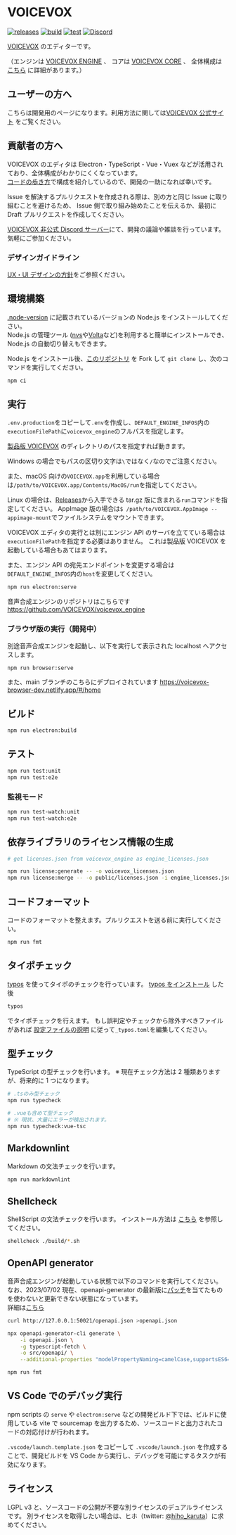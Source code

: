 # VOICEVOX

[![releases](https://img.shields.io/github/v/release/VOICEVOX/voicevox?label=Release)](https://github.com/VOICEVOX/voicevox/releases)
[![build](https://github.com/VOICEVOX/voicevox/actions/workflows/build.yml/badge.svg)](https://github.com/VOICEVOX/voicevox/actions/workflows/build.yml)
[![test](https://github.com/VOICEVOX/voicevox/actions/workflows/test.yml/badge.svg)](https://github.com/VOICEVOX/voicevox/actions/workflows/test.yml)
[![Discord](https://img.shields.io/discord/879570910208733277?color=5865f2&label=&logo=discord&logoColor=ffffff)](https://discord.gg/WMwWetrzuh)

[VOICEVOX](https://voicevox.hiroshiba.jp/) のエディターです。

（エンジンは [VOICEVOX ENGINE](https://github.com/VOICEVOX/voicevox_engine/) 、
コアは [VOICEVOX CORE](https://github.com/VOICEVOX/voicevox_core/) 、
全体構成は [こちら](./docs/全体構成.md) に詳細があります。）

## ユーザーの方へ

こちらは開発用のページになります。利用方法に関しては[VOICEVOX 公式サイト](https://voicevox.hiroshiba.jp/) をご覧ください。

## 貢献者の方へ

VOICEVOX のエディタは Electron・TypeScript・Vue・Vuex などが活用されており、全体構成がわかりにくくなっています。  
[コードの歩き方](./docs/コードの歩き方.md)で構成を紹介しているので、開発の一助になれば幸いです。

Issue を解決するプルリクエストを作成される際は、別の方と同じ Issue に取り組むことを避けるため、
Issue 側で取り組み始めたことを伝えるか、最初に Draft プルリクエストを作成してください。

[VOICEVOX 非公式 Discord サーバー](https://discord.gg/WMwWetrzuh)にて、開発の議論や雑談を行っています。気軽にご参加ください。

### デザインガイドライン

[UX・UI デザインの方針](./docs/UX・UIデザインの方針.md)をご参照ください。

## 環境構築

[.node-version](.node-version) に記載されているバージョンの Node.js をインストールしてください。  
Node.js の管理ツール ([nvs](https://github.com/jasongin/nvs)や[Volta](https://volta.sh)など)を利用すると簡単にインストールでき、Node.js の自動切り替えもできます。

Node.js をインストール後、[このリポジトリ](https://github.com/VOICEVOX/voicevox.git) を
Fork して `git clone` し、次のコマンドを実行してください。

```bash
npm ci
```

## 実行

`.env.production`をコピーして`.env`を作成し、`DEFAULT_ENGINE_INFOS`内の`executionFilePath`に`voicevox_engine`のフルパスを指定します。

[製品版 VOICEVOX](https://voicevox.hiroshiba.jp/) のディレクトリのパスを指定すれば動きます。

Windows の場合でもパスの区切り文字は`\`ではなく`/`なのでご注意ください。

また、macOS 向けの`VOICEVOX.app`を利用している場合は`/path/to/VOICEVOX.app/Contents/MacOS/run`を指定してください。

Linux の場合は、[Releases](https://github.com/VOICEVOX/voicevox/releases/)から入手できる tar.gz 版に含まれる`run`コマンドを指定してください。
AppImage 版の場合は`$ /path/to/VOICEVOX.AppImage --appimage-mount`でファイルシステムをマウントできます。

VOICEVOX エディタの実行とは別にエンジン API のサーバを立てている場合は`executionFilePath`を指定する必要はありません。
これは製品版 VOICEVOX を起動している場合もあてはまります。

また、エンジン API の宛先エンドポイントを変更する場合は`DEFAULT_ENGINE_INFOS`内の`host`を変更してください。

```bash
npm run electron:serve
```

音声合成エンジンのリポジトリはこちらです <https://github.com/VOICEVOX/voicevox_engine>

### ブラウザ版の実行（開発中）

別途音声合成エンジンを起動し、以下を実行して表示された localhost へアクセスします。

```bash
npm run browser:serve
```

また、main ブランチのこちらにデプロイされています <https://voicevox-browser-dev.netlify.app/#/home>

## ビルド

```bash
npm run electron:build
```

## テスト

```bash
npm run test:unit
npm run test:e2e
```

### 監視モード

```bash
npm run test-watch:unit
npm run test-watch:e2e
```

## 依存ライブラリのライセンス情報の生成

```bash
# get licenses.json from voicevox_engine as engine_licenses.json

npm run license:generate -- -o voicevox_licenses.json
npm run license:merge -- -o public/licenses.json -i engine_licenses.json -i voicevox_licenses.json
```

## コードフォーマット

コードのフォーマットを整えます。プルリクエストを送る前に実行してください。

```bash
npm run fmt
```

## タイポチェック

[typos](https://github.com/crate-ci/typos) を使ってタイポのチェックを行っています。
[typos をインストール](https://github.com/crate-ci/typos#install) した後

```bash
typos
```

でタイポチェックを行えます。
もし誤判定やチェックから除外すべきファイルがあれば
[設定ファイルの説明](https://github.com/crate-ci/typos#false-positives) に従って`_typos.toml`を編集してください。

## 型チェック

TypeScript の型チェックを行います。
※ 現在チェック方法は 2 種類ありますが、将来的に 1 つになります。

```bash
# .tsのみ型チェック
npm run typecheck

# .vueも含めて型チェック
# ※ 現状、大量にエラーが検出されます。
npm run typecheck:vue-tsc
```

## Markdownlint

Markdown の文法チェックを行います。

```bash
npm run markdownlint
```

## Shellcheck

ShellScript の文法チェックを行います。
インストール方法は [こちら](https://github.com/koalaman/shellcheck#installing) を参照してください。

```bash
shellcheck ./build/*.sh
```

## OpenAPI generator

音声合成エンジンが起動している状態で以下のコマンドを実行してください。  
なお、2023/07/02 現在、openapi-generator の最新版に[パッチ](https://github.com/OpenAPITools/openapi-generator/pull/15943)を当てたものを使わないと更新できない状態になっています。  
詳細は[こちら](https://github.com/VOICEVOX/voicevox/pull/1361)

```bash
curl http://127.0.0.1:50021/openapi.json >openapi.json

npx openapi-generator-cli generate \
    -i openapi.json \
    -g typescript-fetch \
    -o src/openapi/ \
    --additional-properties "modelPropertyNaming=camelCase,supportsES6=true,withInterfaces=true,typescriptThreePlus=true"

npm run fmt
```

## VS Code でのデバッグ実行

npm scripts の `serve` や `electron:serve` などの開発ビルド下では、ビルドに使用している vite で sourcemap を出力するため、ソースコードと出力されたコードの対応付けが行われます。

`.vscode/launch.template.json` をコピーして `.vscode/launch.json` を作成することで、開発ビルドを VS Code から実行し、デバッグを可能にするタスクが有効になります。

## ライセンス

LGPL v3 と、ソースコードの公開が不要な別ライセンスのデュアルライセンスです。
別ライセンスを取得したい場合は、ヒホ（twitter: [@hiho_karuta](https://twitter.com/hiho_karuta)）に求めてください。
